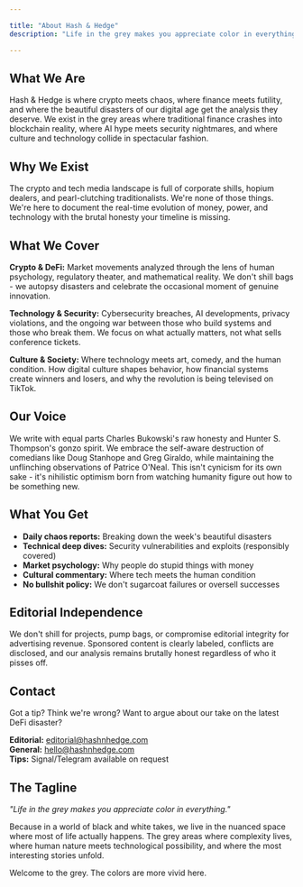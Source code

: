 ```yaml
---

title: "About Hash & Hedge"
description: "Life in the grey makes you appreciate color in everything"

---
```


## What We Are

Hash & Hedge is where crypto meets chaos, where finance meets futility, and where the beautiful disasters of our digital age get the analysis they deserve. We exist in the grey areas where traditional finance crashes into blockchain reality, where AI hype meets security nightmares, and where culture and technology collide in spectacular fashion.

## Why We Exist

The crypto and tech media landscape is full of corporate shills, hopium dealers, and pearl-clutching traditionalists. We're none of those things. We're here to document the real-time evolution of money, power, and technology with the brutal honesty your timeline is missing.

## What We Cover

**Crypto & DeFi:**
Market movements analyzed through the lens of human psychology, regulatory theater, and mathematical reality. We don't shill bags - we autopsy disasters and celebrate the occasional moment of genuine innovation.

**Technology & Security:**
Cybersecurity breaches, AI developments, privacy violations, and the ongoing war between those who build systems and those who break them. We focus on what actually matters, not what sells conference tickets.

**Culture & Society:**
Where technology meets art, comedy, and the human condition. How digital culture shapes behavior, how financial systems create winners and losers, and why the revolution is being televised on TikTok.

## Our Voice

We write with equal parts Charles Bukowski's raw honesty and Hunter S. Thompson's gonzo spirit. We embrace the self-aware destruction of comedians like Doug Stanhope and Greg Giraldo, while maintaining the unflinching observations of Patrice O'Neal. This isn't cynicism for its own sake - it's nihilistic optimism born from watching humanity figure out how to be something new.

## What You Get

- **Daily chaos reports:** Breaking down the week's beautiful disasters
- **Technical deep dives:** Security vulnerabilities and exploits (responsibly covered)
- **Market psychology:** Why people do stupid things with money
- **Cultural commentary:** Where tech meets the human condition
- **No bullshit policy:** We don't sugarcoat failures or oversell successes

## Editorial Independence

We don't shill for projects, pump bags, or compromise editorial integrity for advertising revenue. Sponsored content is clearly labeled, conflicts are disclosed, and our analysis remains brutally honest regardless of who it pisses off.

## Contact

Got a tip? Think we're wrong? Want to argue about our take on the latest DeFi disaster?

**Editorial:** editorial@hashnhedge.com  
**General:** hello@hashnhedge.com  
**Tips:** Signal/Telegram available on request

## The Tagline

*"Life in the grey makes you appreciate color in everything."*

Because in a world of black and white takes, we live in the nuanced space where most of life actually happens. The grey areas where complexity lives, where human nature meets technological possibility, and where the most interesting stories unfold.

Welcome to the grey. The colors are more vivid here.
